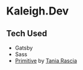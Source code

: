 # Kaleigh.Dev

## Tech Used

- Gatsby
- Sass
- [Primitive](https://taniarascia.github.io/primitive/index.html) by [Tania Rascia](https://www.taniarascia.com/)
